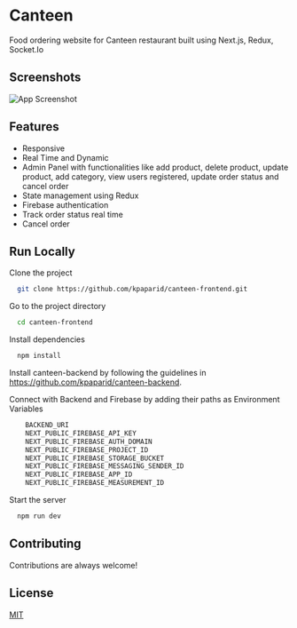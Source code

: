 # Canteen

Food ordering website for Canteen restaurant built using Next.js, Redux, Socket.Io



## Screenshots

![App Screenshot](https://media.giphy.com/media/O1dloDXTJkLhyAYYu5/giphy.gif)

  
## Features

- Responsive
- Real Time and Dynamic
- Admin Panel with functionalities like add product, delete product, update product, add category, view users registered, update order status and cancel order
- State management using Redux
- Firebase authentication
- Track order status real time
- Cancel order


## Run Locally

Clone the project

```bash
  git clone https://github.com/kpaparid/canteen-frontend.git
```

Go to the project directory

```bash
  cd canteen-frontend
```

Install dependencies

```bash
  npm install
```

Install canteen-backend by following the guidelines in 
https://github.com/kpaparid/canteen-backend.

Connect with Backend and Firebase by adding their paths as Environment Variables
```bash
    BACKEND_URI
    NEXT_PUBLIC_FIREBASE_API_KEY
    NEXT_PUBLIC_FIREBASE_AUTH_DOMAIN
    NEXT_PUBLIC_FIREBASE_PROJECT_ID
    NEXT_PUBLIC_FIREBASE_STORAGE_BUCKET
    NEXT_PUBLIC_FIREBASE_MESSAGING_SENDER_ID
    NEXT_PUBLIC_FIREBASE_APP_ID
    NEXT_PUBLIC_FIREBASE_MEASUREMENT_ID
```

Start the server

```bash
  npm run dev
```

  
## Contributing

Contributions are always welcome!

  
## License

[MIT](https://choosealicense.com/licenses/mit/)
